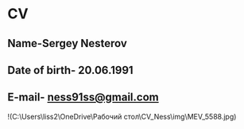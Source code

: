 # CV

## Name-Sergey Nesterov

## Date of birth- 20.06.1991
## E-mail- ness91ss@gmail.com


!(C:\Users\liss2\OneDrive\Рабочий стол\CV_Ness\img\MEV_5588.jpg)